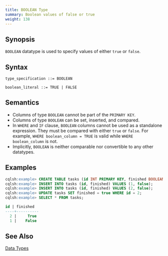 ```yaml
---
title: BOOLEAN Type
summary: Boolean values of false or true
weight: 138
---
```


## Synopsis

`BOOLEAN` datatype is used to specify values of either `true` or `false`.

## Syntax
```
type_specification ::= BOOLEAN

boolean_literal ::= TRUE | FALSE
```

## Semantics

- Columns of type `BOOLEAN` cannot be part of the `PRIMARY KEY`.
- Columns of type `BOOLEAN` can be set, inserted, and compared.
- In `WHERE` and `IF` clause, `BOOLEAN` columns cannot be used as a standalone expression. They must be compared with either `true` or `false`. For example, `WHERE boolean_column = TRUE` is valid while `WHERE boolean_column` is not.
- Implicitly, `BOOLEAN` is neither comparable nor convertible to any other datatypes.

## Examples

``` sql
cqlsh:example> CREATE TABLE tasks (id INT PRIMARY KEY, finished BOOLEAN);
cqlsh:example> INSERT INTO tasks (id, finished) VALUES (1, false);
cqlsh:example> INSERT INTO tasks (id, finished) VALUES (2, false);
cqlsh:example> UPDATE tasks SET finished = true WHERE id = 2;
cqlsh:example> SELECT * FROM tasks;

id | finished
----+----------
  2 |     True
  1 |    False
```

## See Also

[Data Types](..#datatypes)
